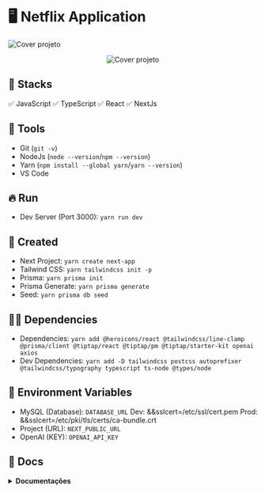 # :desktop_computer: Netflix Application

<img src="./assets/cover.png" alt="Cover projeto" />
<p align="center"><img src="./assets/cover.gif" alt="Cover projeto" /><p>

## :briefcase: Stacks

✅ JavaScript
✅ TypeScript
✅ React
✅ NextJs

## :hammer: Tools

- Git (`git -v`)
- NodeJs (`node --version`/`npm --version`)
- Yarn (`npm install --global yarn`/`yarn --version`)
- VS Code

## :fire: Run

- Dev Server (Port 3000): `yarn run dev`

## :baby: Created

- Next Project: `yarn create next-app`
- Tailwind CSS: `yarn tailwindcss init -p`
- Prisma: `yarn prisma init`
- Prisma Generate: `yarn prisma generate`
- Seed: `yarn prisma db seed`

## :ok_man: Dependencies

- Dependencies: `yarn add @heroicons/react @tailwindcss/line-clamp @prisma/client @tiptap/react @tiptap/pm @tiptap/starter-kit openai axios`
- Dev Dependencies: `yarn add -D tailwindcss postcss autoprefixer @tailwindcss/typography typescript ts-node @types/node`

## :triangular_flag_on_post: Environment Variables

- MySQL (Database): `DATABASE_URL`
  Dev: &&sslcert=/etc/ssl/cert.pem
  Prod: &&sslcert=/etc/pki/tls/certs/ca-bundle.crt
- Project (URL): `NEXT_PUBLIC_URL`
- OpenAI (KEY): `OPENAI_API_KEY`

## :page_facing_up: Docs

<details>
<summary><b>Documentações</b></summary>

### :scroll: Documentações

- Hero Icons: `https://heroicons.com/`
- Tailwind CSS: `https://tailwindcss.com/`
- Prisma: `https://www.prisma.io/`
- TipTap: `https://tiptap.dev/`
- OpenAI: `https://openai.com/`
- Axios: `https://axios-http.com/`

<details>
